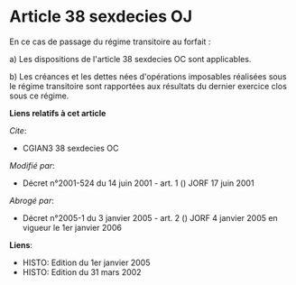 # Article 38 sexdecies OJ

En ce cas de passage du régime transitoire au forfait :

a) Les dispositions de l'article 38 sexdecies OC sont applicables.

b) Les créances et les dettes nées d'opérations imposables réalisées sous le régime transitoire sont rapportées aux résultats
du dernier exercice clos sous ce régime.

**Liens relatifs à cet article**

_Cite_:

  - CGIAN3 38 sexdecies OC

_Modifié par_:

  - Décret n°2001-524 du 14 juin 2001 - art. 1 () JORF 17 juin 2001

_Abrogé par_:

  - Décret n°2005-1 du 3 janvier 2005 - art. 2 () JORF 4 janvier 2005 en vigueur le 1er janvier 2006

**Liens**:

  - HISTO: Edition du 1er janvier 2005
  - HISTO: Edition du 31 mars 2002
